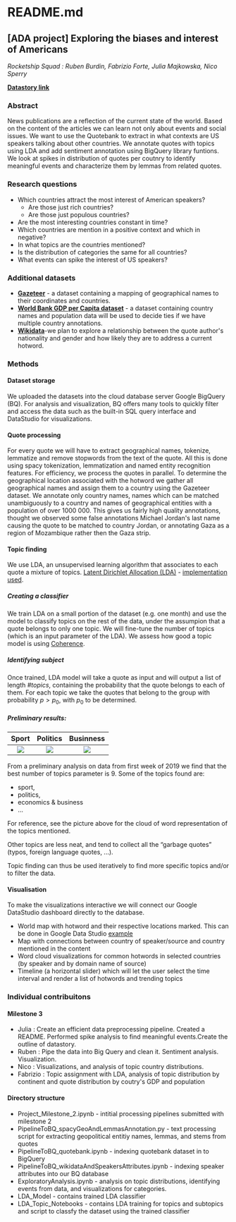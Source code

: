 # README.md
## [ADA project] Exploring the biases and interest of Americans
*Rocketship Squad : Ruben Burdin, Fabrizio Forte, Julia Majkowska, Nico Sperry* 


[**Datastory link**](https://datastudio.google.com/embed/reporting/2da04b94-0570-4e83-a00d-41f7752bcd02/page/p_uygeukgbqc)

### Abstract
News publications are a reflection of the current state of the world. Based on the content of the articles we can learn not only about events and social issues. We want to use the Quotebank to extract in what contexts are US speakers talking about other countries. We annotate quotes with topics using LDA and add sentiment annotation using BigQuery library funtions. We look at spikes in distribution of quotes per coutnry to identify meaningful events and characterize them by lemmas from related quotes.   

### Research questions
 - Which countries attract the most interest of American speakers? 
     - Are those just rich countries? 
     - Are those just populous countries? 
 - Are the most interesting countries constant in time? 
- Which countries are mention in a positive context and which in negative? 
- In what topics are the countries mentioned? 
- Is the distribution of categories the same for all countries? 
- What events can spike the interest of US speakers? 

### Additional datasets
- [**Gazeteer**](http://download.geonames.org/export/dump/) - a dataset containing a mapping of geographical names to their coordinates and countries.  
- [**World Bank GDP per Capita dataset**](https://data.worldbank.org/indicator/NY.GDP.PCAP.CD?view=chart) - a dataset containing country names and population data will be used to decide ties if we have multiple country annotations.
- [**Wikidata**](https://drive.google.com/drive/folders/1VAFHacZFh0oxSxilgNByb1nlNsqznUf0)-we plan to explore a relationship between the quote author's nationality and gender and how likely they are to address a current hotword. 

### Methods
#### Dataset storage
We uploaded the datasets into the cloud database server Google BigQuery (BQ). For analysis and visualization, BQ offers many tools to quickly filter and access the data such as the built-in SQL query interface and DataStudio for visualizations.
#### Quote processing
For every quote we will have to extract geographical names, tokenize, lemmatize and remove stopwords from the text of the quote. All this is done using spacy tokenization, lemmatization and named entity recognition features. For efficiency, we process the quotes in parallel. 
To determine the geographical location associated with the hotword we gather all geographical names and assign them to a country using the Gazeteer dataset. We annotate only country names, names which can be matched unambiguously to a country and names of geographical entities with a population of over 1000 000. This gives us fairly high quality annotations, thought we observed some false annotations Michael Jordan's last name causing the quote to be matched to country Jordan, or annotating Gaza as a region of Mozambique rather then the Gaza strip.  

#### Topic finding
We use LDA, an unsupervised learning algorithm that associates to each quote a mixture of topics.
[Latent Dirichlet Allocation (LDA)](https://en.wikipedia.org/wiki/Latent_Dirichlet_allocation) -  [implementation used]( https://radimrehurek.com/gensim/models/ldamulticore.html ).

##### Creating a classifier
We train LDA on a small portion of the dataset (e.g. one month) and use the model to classify topics on the rest of the data, under the assumpion that a quote belongs to only one topic. 
We will fine-tune the number of topics (which is an input parameter of the LDA). We assess how good a topic model is using [Coherence](https://radimrehurek.com/gensim/models/coherencemodel.html ). 
##### Identifying subject
Once trained, LDA model will take a quote as input and will output a list of length *#topics*, containing the probability that the quote belongs to each of them. 
For each topic we take the quotes that belong to the group with probability $p > p_0$, with $p_0$ to be determined.

##### Preliminary results:
Sport |Politics | Businness|
:-----:|:-----:|:-----:|
| ![](https://i.imgur.com/Upb2gva.png)  |  ![](https://i.imgur.com/lnjjc0n.png) | ![](https://i.imgur.com/ojzeK0j.png)

From a preliminary analysis on data from first week of 2019 we find that the best number of topics parameter is 9.
Some of the topics found are: 
- sport,
- politics, 
- economics & business
- ...

For reference, see the picture above for the cloud of word representation of the topics mentioned.

Other topics are less neat, and tend to collect all the “garbage quotes” (typos, foreign language quotes, ...).

Topic finding can thus be used iteratively to find more specific topics and/or to filter the data.

#### Visualisation
To make the visualizations interactive we will connect our Google DataStudio dashboard directly to the database.

- World map with hotword and their respective locations marked. This can be done in Google Data Studio [example](https://datastudio.google.com/reporting/4617cbac-3514-4c8d-a999-a3cb6683e579)
- Map with connections between country of speaker/source and country mentioned in the content
- Word cloud visualizations for common hotwords in selected countries (by speaker and by domain name of source)
- Timeline (a horizontal slider) which will let the user select the time interval and render a list of hotwords and trending topics

### Individual contribuitons

#### Milestone 3
- Julia : Create an efficient data preprocessing pipeline. Created a README. Performed spike analysis to find meaningful events.Create the outline of datastory.  
- Ruben : Pipe the data into Big Query and clean it. Sentiment analysis. Visualization. 
- Nico : Visualizations, and analysis of topic country distributions. 
- Fabrizio : Topic assignment with LDA, analysis of topic distribution by continent and quote distribution by coutry's GDP and population 


#### Directory structure
- Project_Milestone_2.ipynb - intitial processing pipelines submitted with milestone 2
- PipelineToBQ_spacyGeoAndLemmasAnnotation.py - text processing script for extracting geopolitical entitiy names, lemmas, and stems from quotes 
- PipelineToBQ_quotebank.ipynb -  indexing quotebank dataset in to BigQuery
- PipelineToBQ_wikidataAndSpeakersAttributes.ipynb - indexing speaker attributes into our BQ database
- ExploratoryAnalysis.ipynb - analysis on topic distributions,  identifying events from data, and visualizations for categories. 
- LDA_Model - contains trained LDA classifier
- LDA_Topic_Notebooks - contains LDA training for topics and subtopics and script to classfy the dataset using the trained classifier

